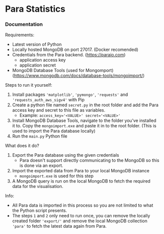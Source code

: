 # Para Statistics

### Documentation
Requirements:
- Latest version of Python
- Locally hosted MongoDB on port 27017. (Docker recomended)
- Credentials from the Para backend. (https://paraio.com)
    - application access key
    - application secret
- MongoDB Database Tools (used for Mongomport) (https://www.mongodb.com/docs/database-tools/mongoimport/)

Steps to run it yourself:
1. Install packages `'matplotlib'`, `'pymongo'`, `'requests'` and `'requests_auth_aws_sigv4'` with Pip
1. Create a python file named `secret.py` in the root folder and add the Para access key and secret to this file as variables.
    - Example: `access_key='<VALUE>' secret='<VALUE>'`
1. Install MongoDB Database Tools, navigate to the folder you've installed it to. Copy the `mongoimport.exe` and paste it in to the root folder. (This is used to import the Para database locally)
1. Run the `main.py` Python file

What does it do?
1. Export the Para database using the given credentials
    - Para doesn't support directly communicating to the MongoDB so this is done via an export.
1. Import the exported data from Para to your local MongoDB instance
    - `mongoimport.exe` is used for this step
1. A MongoDB query is run on the local MongoDB to fetch the required data for the visualisation.

Info:
- All Para data is imported in this process so you are not limited to what the Python script presents.
- The steps `1` and `2` only need to run once, you can remove the locally created folder `'export/'` and remove the local MongoDB collection `'para'` to fetch the latest data again from Para.